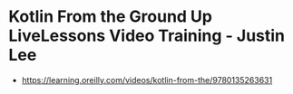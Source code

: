 

# Kotlin From the Ground Up LiveLessons Video Training - Justin Lee

* https://learning.oreilly.com/videos/kotlin-from-the/9780135263631

